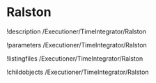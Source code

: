 <!-- MOOSE Documentation Stub: Remove this when content is added. -->

# Ralston
!description /Executioner/TimeIntegrator/Ralston

!parameters /Executioner/TimeIntegrator/Ralston

!listingfiles /Executioner/TimeIntegrator/Ralston

!childobjects /Executioner/TimeIntegrator/Ralston
